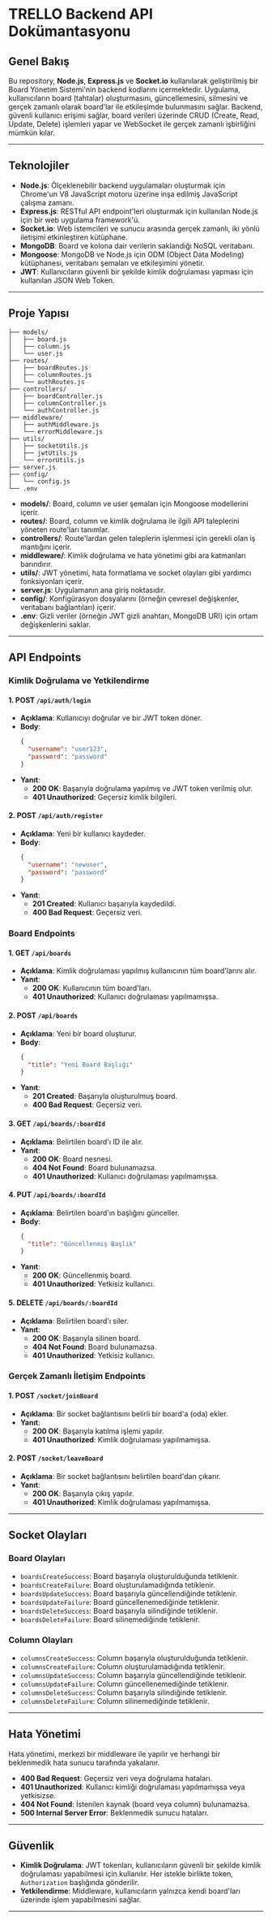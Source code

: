 # TRELLO Backend API Dokümantasyonu

## Genel Bakış

Bu repository, **Node.js**, **Express.js** ve **Socket.io** kullanılarak geliştirilmiş bir Board Yönetim Sistemi'nin backend kodlarını içermektedir. Uygulama, kullanıcıların board (tahtalar) oluşturmasını, güncellemesini, silmesini ve gerçek zamanlı olarak board'lar ile etkileşimde bulunmasını sağlar. Backend, güvenli kullanıcı erişimi sağlar, board verileri üzerinde CRUD (Create, Read, Update, Delete) işlemleri yapar ve WebSocket ile gerçek zamanlı işbirliğini mümkün kılar.

---

## Teknolojiler

- **Node.js**: Ölçeklenebilir backend uygulamaları oluşturmak için Chrome'un V8 JavaScript motoru üzerine inşa edilmiş JavaScript çalışma zamanı.
- **Express.js**: RESTful API endpoint'leri oluşturmak için kullanılan Node.js için bir web uygulama framework'ü.
- **Socket.io**: Web istemcileri ve sunucu arasında gerçek zamanlı, iki yönlü iletişimi etkinleştiren kütüphane.
- **MongoDB**: Board ve kolona dair verilerin saklandığı NoSQL veritabanı.
- **Mongoose**: MongoDB ve Node.js için ODM (Object Data Modeling) kütüphanesi, veritabanı şemaları ve etkileşimini yönetir.
- **JWT**: Kullanıcıların güvenli bir şekilde kimlik doğrulaması yapması için kullanılan JSON Web Token.

---

## Proje Yapısı

```
├── models/
│   ├── board.js
│   ├── column.js
│   └── user.js
├── routes/
│   ├── boardRoutes.js
│   ├── columnRoutes.js
│   └── authRoutes.js
├── controllers/
│   ├── boardController.js
│   ├── columnController.js
│   └── authController.js
├── middleware/
│   ├── authMiddleware.js
│   └── errorMiddleware.js
├── utils/
│   ├── socketUtils.js
│   ├── jwtUtils.js
│   └── errorUtils.js
├── server.js
├── config/
│   └── config.js
└── .env
```

- **models/**: Board, column ve user şemaları için Mongoose modellerini içerir.
- **routes/**: Board, column ve kimlik doğrulama ile ilgili API taleplerini yöneten route'ları tanımlar.
- **controllers/**: Route'lardan gelen taleplerin işlenmesi için gerekli olan iş mantığını içerir.
- **middleware/**: Kimlik doğrulama ve hata yönetimi gibi ara katmanları barındırır.
- **utils/**: JWT yönetimi, hata formatlama ve socket olayları gibi yardımcı fonksiyonları içerir.
- **server.js**: Uygulamanın ana giriş noktasıdır.
- **config/**: Konfigürasyon dosyalarını (örneğin çevresel değişkenler, veritabanı bağlantıları) içerir.
- **.env**: Gizli veriler (örneğin JWT gizli anahtarı, MongoDB URI) için ortam değişkenlerini saklar.

---

## API Endpoints

### Kimlik Doğrulama ve Yetkilendirme

#### 1. POST `/api/auth/login`
- **Açıklama**: Kullanıcıyı doğrular ve bir JWT token döner.
- **Body**: 
  ```json
  {
    "username": "user123",
    "password": "password"
  }
  ```
- **Yanıt**:
  - **200 OK**: Başarıyla doğrulama yapılmış ve JWT token verilmiş olur.
  - **401 Unauthorized**: Geçersiz kimlik bilgileri.

#### 2. POST `/api/auth/register`
- **Açıklama**: Yeni bir kullanıcı kaydeder.
- **Body**:
  ```json
  {
    "username": "newuser",
    "password": "password"
  }
  ```
- **Yanıt**:
  - **201 Created**: Kullanıcı başarıyla kaydedildi.
  - **400 Bad Request**: Geçersiz veri.

### Board Endpoints

#### 1. GET `/api/boards`
- **Açıklama**: Kimlik doğrulaması yapılmış kullanıcının tüm board'larını alır.
- **Yanıt**:
  - **200 OK**: Kullanıcının tüm board'ları.
  - **401 Unauthorized**: Kullanıcı doğrulaması yapılmamışsa.

#### 2. POST `/api/boards`
- **Açıklama**: Yeni bir board oluşturur.
- **Body**:
  ```json
  {
    "title": "Yeni Board Başlığı"
  }
  ```
- **Yanıt**:
  - **201 Created**: Başarıyla oluşturulmuş board.
  - **400 Bad Request**: Geçersiz veri.

#### 3. GET `/api/boards/:boardId`
- **Açıklama**: Belirtilen board'ı ID ile alır.
- **Yanıt**:
  - **200 OK**: Board nesnesi.
  - **404 Not Found**: Board bulunamazsa.
  - **401 Unauthorized**: Kullanıcı doğrulaması yapılmamışsa.

#### 4. PUT `/api/boards/:boardId`
- **Açıklama**: Belirtilen board'ın başlığını günceller.
- **Body**:
  ```json
  {
    "title": "Güncellenmiş Başlık"
  }
  ```
- **Yanıt**:
  - **200 OK**: Güncellenmiş board.
  - **401 Unauthorized**: Yetkisiz kullanıcı.

#### 5. DELETE `/api/boards/:boardId`
- **Açıklama**: Belirtilen board'ı siler.
- **Yanıt**:
  - **200 OK**: Başarıyla silinen board.
  - **404 Not Found**: Board bulunamazsa.
  - **401 Unauthorized**: Yetkisiz kullanıcı.

### Gerçek Zamanlı İletişim Endpoints

#### 1. POST `/socket/joinBoard`
- **Açıklama**: Bir socket bağlantısını belirli bir board'a (oda) ekler.
- **Yanıt**:
  - **200 OK**: Başarıyla katılma işlemi yapılır.
  - **401 Unauthorized**: Kimlik doğrulaması yapılmamışsa.

#### 2. POST `/socket/leaveBoard`
- **Açıklama**: Bir socket bağlantısını belirtilen board'dan çıkarır.
- **Yanıt**:
  - **200 OK**: Başarıyla çıkış yapılır.
  - **401 Unauthorized**: Kimlik doğrulaması yapılmamışsa.

---

## Socket Olayları

### **Board Olayları**
- `boardsCreateSuccess`: Board başarıyla oluşturulduğunda tetiklenir.
- `boardsCreateFailure`: Board oluşturulamadığında tetiklenir.
- `boardsUpdateSuccess`: Board başarıyla güncellendiğinde tetiklenir.
- `boardsUpdateFailure`: Board güncellenemediğinde tetiklenir.
- `boardsDeleteSuccess`: Board başarıyla silindiğinde tetiklenir.
- `boardsDeleteFailure`: Board silinemediğinde tetiklenir.

### **Column Olayları**
- `columnsCreateSuccess`: Column başarıyla oluşturulduğunda tetiklenir.
- `columnsCreateFailure`: Column oluşturulamadığında tetiklenir.
- `columnsUpdateSuccess`: Column başarıyla güncellendiğinde tetiklenir.
- `columnsUpdateFailure`: Column güncellenemediğinde tetiklenir.
- `columnsDeleteSuccess`: Column başarıyla silindiğinde tetiklenir.
- `columnsDeleteFailure`: Column silinemediğinde tetiklenir.

---

## Hata Yönetimi

Hata yönetimi, merkezi bir middleware ile yapılır ve herhangi bir beklenmedik hata sunucu tarafında yakalanır.

- **400 Bad Request**: Geçersiz veri veya doğrulama hataları.
- **401 Unauthorized**: Kullanıcı kimliği doğrulaması yapılmamışsa veya yetkisizse.
- **404 Not Found**: İstenilen kaynak (board veya column) bulunamazsa.
- **500 Internal Server Error**: Beklenmedik sunucu hataları.

---

## Güvenlik

- **Kimlik Doğrulama**: JWT tokenları, kullanıcıların güvenli bir şekilde kimlik doğrulaması yapabilmesi için kullanılır. Her istekle birlikte token, `Authorization` başlığında gönderilir.
- **Yetkilendirme**: Middleware, kullanıcıların yalnızca kendi board'ları üzerinde işlem yapabilmesini sağlar.

---